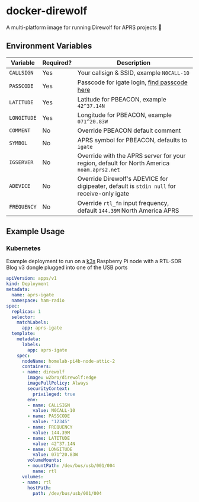 # docker-direwolf
A multi-platform image for running Direwolf for APRS projects 📡

## Environment Variables

| Variable    | Required? | Description |
|-------------|-----------|-------------|
| `CALLSIGN`  | Yes | Your callsign & SSID, example `N0CALL-10` |
| `PASSCODE`  | Yes | Passcode for igate login, [find passcode here] |
| `LATITUDE`  | Yes | Latitude for PBEACON, example `42^37.14N` |
| `LONGITUDE` | Yes | Longitude for PBEACON, example `071^20.83W` |
| `COMMENT`   | No  | Override PBEACON default comment |
| `SYMBOL`    | No  | APRS symbol for PBEACON, defaults to `igate` |
| `IGSERVER`  | No  | Override with the APRS server for your region, default for North America `noam.aprs2.net` |
| `ADEVICE`   | No  | Override Direwolf's ADEVICE for digipeater, default is `stdin null` for receive-only igate |
| `FREQUENCY` | No  | Override `rtl_fm` input frequency, default `144.39M` North America APRS |

## Example Usage

### Kubernetes
Example deployment to run on a [k3s] Raspberry Pi node with a RTL-SDR Blog v3 dongle plugged into one of the USB ports

```yaml
apiVersion: apps/v1
kind: Deployment
metadata:
  name: aprs-igate
  namespace: ham-radio
spec:
  replicas: 1
  selector:
    matchLabels:
      app: aprs-igate
  template:
    metadata:
      labels:
        app: aprs-igate
    spec:
      nodeName: homelab-pi4b-node-attic-2
      containers:
      - name: direwolf
        image: w2bro/direwolf:edge
        imagePullPolicy: Always
        securityContext:
          privileged: true
        env:
        - name: CALLSIGN
          value: N0CALL-10
        - name: PASSCODE
          value: "12345"
        - name: FREQUENCY
          value: 144.39M
        - name: LATITUDE
          value: 42^37.14N
        - name: LONGITUDE
          value: 071^20.83W
        volumeMounts:
        - mountPath: /dev/bus/usb/001/004
          name: rtl
      volumes:
      - name: rtl
        hostPath:
          path: /dev/bus/usb/001/004
```

[find passcode here]: http://apps.magicbug.co.uk/passcode/
[k3s]: https://k3s.io
